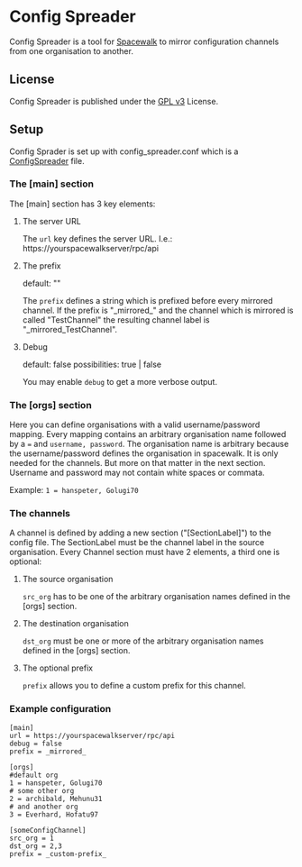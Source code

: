 Config Spreader
===============

Config Spreader is a tool for [Spacewalk](http://spacewalk.redhat.com) to mirror configuration channels from one organisation to another.

License
-------

Config Spreader is published under the [GPL v3](http://www.gnu.org/licenses/gpl-3.0.html) License.

Setup
-----

Config Sprader is set up with config_spreader.conf which is a [ConfigSpreader](http://docs.python.org/library/configparser.html) file.

### The [main] section
The [main] section has 3 key elements:

1. The server URL

    The `url` key defines the server URL. I.e.: https://yourspacewalkserver/rpc/api

2. The prefix

    default: ""
    
    The `prefix` defines a string which is prefixed before every mirrored channel. If the prefix is "\_mirrored\_" and the channel which is mirrored is called "TestChannel" the resulting channel label is "_mirrored_TestChannel".

3. Debug

    default: false
    possibilities: true | false

    You may enable `debug` to get a more verbose output.

### The [orgs] section

Here you can define organisations with a valid username/password mapping. Every mapping contains an arbitrary organisation name followed by a `=` and `username, password`. 
The organisation name is arbitrary because the username/password defines the organisation in spacewalk. It is only needed for the channels. But more on that matter in the next section.
Username and password may not contain white spaces or commata.

Example:
`1 = hanspeter, Golugi70`

### The channels

A channel is defined by adding a new section ("[SectionLabel]") to the config file. The SectionLabel must be the channel label in the source organisation. Every Channel section must have 2 elements, a third one is optional:

1. The source organisation

    `src_org` has to be one of the arbitrary organisation names defined in the [orgs] section.

2. The destination organisation

    `dst_org` must be one or more of the arbitrary organisation names defined in the [orgs] section.
    
3. The optional prefix

    `prefix` allows you to define a custom prefix for this channel.

### Example configuration

	[main]
	url = https://yourspacewalkserver/rpc/api
	debug = false
	prefix = _mirrored_
	
	[orgs]
	#default org
	1 = hanspeter, Golugi70
	# some other org
	2 = archibald, Mehunu31
	# and another org
	3 = Everhard, Hofatu97
	
	[someConfigChannel]
	src_org = 1
	dst_org = 2,3
	prefix = _custom-prefix_
